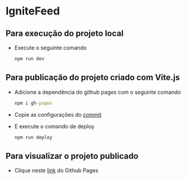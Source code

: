 # IgniteFeed

## Para execução do projeto local

- Execute o seguinte comando

  ```cmd
  npm run dev

  ```

## Para publicação do projeto criado com Vite.js

- Adicione a dependência do github pages com o seguinte comando

  ```cmd
  npm i gh-pages
  ```

- Copie as configurações do [commit](https://github.com/briansiervi/igniteFeed/commit/3f685d9d7224969a7f2389301763f606bf1b64b3)

- E execute o comando de deploy
  ```cmd
  npm run deploy
  ```

## Para visualizar o projeto publicado

- Clique neste [link](https://briansiervi.github.io/igniteFeed/) do Github Pages

